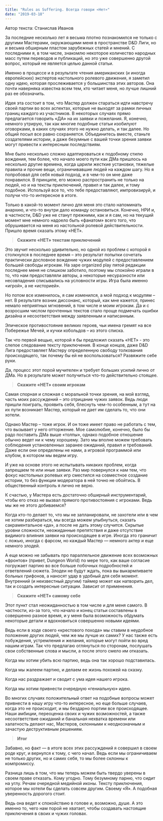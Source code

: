 ```yaml
---
title: "Rules as Suffering. Всегда говори «Нет»"
date: "2019-03-18"
---
```


Автор текста: Станислав Иванов

За последние несколько лет я весьма плотно познакомился не только с другими Мастерами, окружающими меня в пространстве D&D Лиги, но и весьма обширным пластом зарубежных статей и мнений. С последними я, в том числе, знакомлю некоторое количество народных масс путем переводов и публикаций, но это уже совершенно другой вопрос, который не является целью данной статьи.

Именно в процессе и в результате чтения американских (и иногда европейских) экспертов настольного ролевого движения, я заметил одну идею, которая прослеживается у большинства этих авторов. Она почти наверняка известна всем тем, кто читает меня, но лучше лишний раз ее обозначить.

Идея эта состоит в том, что Мастер должен стараться идти навстречу своей партии во всех аспектах, которые не выходят за рамки личных границ каждого из участников. В некоторых случаях прямо предлагается говорить «ДА» на их заявки и пожелания. Я, конечно, немного утрирую, так как многие подобные статьи изобилуют оговорками, в каких случаях этого не нужно делать, и так далее. Но общий посыл все равно сохраняется. Объединитесь вместе, станьте создателями истории, а даже безумные с вашей точки зрения заявки могут привести к интересным последствиям.

Мне было несколько сложно адаптироваться к подобному стилю вождения, тем более, что начало моего пути как ДМа пришлось на несколько другие времена, когда царили жесткие установки, тяжелые правила и прочие вещи, ограничивавшие людей на каждом шагу. Но я попробовал для себя новый подход, и в чем-то он мне даже понравился. В принципе, его можно распространить не только на людей, но и на тексты приключений, правил и так далее, и тому подобное. Используй все то, что тебе предоставляют, импровизируй, и получи что-то интересное в итоге.

Только в какой-то момент лично для меня это стало напоминать анархию, и что-то внутри дало команду остановиться. Конечно, НРИ и, в частности, D&D уже не станут прежними, как и я сам, но на текущий момент мне немного надоело быть «фанатом» всего того, что обрушивается на меня из настольной ролевой действительности. Пришло время сказать этому «НЕТ».

> **Скажите «НЕТ» текстам приключений**

Это звучит несколько удивительно, но одной из проблем с которой я столкнулся в последнее время – это результат попытки сочетать практически дословное вождение чужих модулей с предоставлением большей свободы игрокам. На заре organized play пятой редакции последнее меня не слишком заботило, поэтому мы спокойно играли в то, что нам предоставляли авторы, а некоторые несуразности или несовпадения списывались на условности игры. Игра была именно «игрой», а не «историей».

Но потом все изменилось, я сам изменился, а мой подход к модулям – нет. В результате возник диссонанс, который, как мне кажется, принес немало неприятных мгновений, в том числе и моим игрокам. Да и с возросшим числом прочтенных текстов стало проще подмечать ошибки дизайна и несоответствия между заявленным и написанным.

Эпическое противостояние великих героев, чьи имена гремят на все Побережье Мечей, и кучки кобольдов – из этого списка.

Так что первой вещью, которой я бы предложил сказать «НЕТ» - это слепое следование тексту приключения. В конце концов, даже D&D Лига предоставляет Мастеру определенную свободу толкования происходящего, так почему бы ей не воспользоваться? Развяжите себе руки.

Да, процесс этот порой мучителен и требует больших усилий лично от ДМа. Но в результате может получиться что-то действительно стоящее.

> **Скажите «НЕТ» своим игрокам**

Самая спорная и сложная с моральной точки зрения, на мой взгляд, часть моих рассуждений – это отрицание чужих заявок. Ведь люди пришли поиграть, проявить себя, блеснуть чем-то особенным, а тут на их пути возникает Мастер, который не дает им сделать то, что они хотели.

Однако Мастер – тоже игрок. И он тоже имеет право не работать с тем, что вызывает у него отторжение. Мое самолюбие, конечно, было бы радо поставить ДМа выше «толпы», однако подобное отношение обычно ведет ни к чему хорошему. Зато мы вполне можем требовать соблюдения установленных заранее ожиданий, правил и требований. Даже если они определены не нами, а игровой программой или клубом, в котором мы ведем игру.

И уже на основе этого не испытывать никаких проблем, когда запрещаем те или иные заявки. Раз мир повернулся к нам тем, что фокус настольных ролевых игр сместился на совместное создание истории, то без функции модератора в ней точно не обойтись. В общественный контроль я лично не верю.

К счастью, у Мастера есть достаточно обширный инструментарий, чтобы его отказ не вызвал прямого противостояния с игроками. Ведь мы же не этого добиваемся?

Когда кто-то делает то, что мы не запланировали, не захотели или в чем не хотим разбираться, мы всегда можем улыбнуться, сказать сакраментальное «да», а после не дать этому случится. Скрытые уровни сложности, неожиданные препятствия и даже отсутствие видимого влияния заявки на происходящее в игре. Иногда это граничит с ложью, иногда с фарсом, но каждый Мастер — немного актер и еще немного злодей.

А еще можно не забывать про параллельное движение всех возможных «фронтов» (привет, Dungeon World) по мере того, как ваше согласие погружает партию во все больше побочных подробностей и ответвлений сюжета. Злодеи не будут ждать, пока вы выкармливаете больных грифонов, а наносят удар в удобный для себя момент. Внутренний (и неизвестный другим) таймер может как натворить дел, так и создать интересные ситуации. Зависит от применения.

> **Скажите «НЕТ» самому себе**

Этот пункт стал неожиданностью в том числе и для меня самого. В частности, из-за того, что начало и конец статьи составлены в совершенно разное время, и у меня была возможность обдумать некоторые детали и вдохновиться совершенно новыми идеями.

Ведь если в ходе своего «крестового похода» мы ставим в неудобное положение других людей, чем же мы лучше их самих? У нас также есть побуждения, устремления и желания, которые могут пойти во вред нашим играм. Так что предлагаю оглянуться по сторонам, послушать свои собственные слова и мысли, а после этого смело им отказать.

Когда мы хотим убить всю партию, ведь она так хорошо подставилась.

Когда мы жалеем партию, и делаем ее жизнь похожей на сказку.

Когда нас раздражает и сводит с ума идея нашего игрока.

Когда мы хотим привнести очередную «гениальную» идею.

Во многих случаях положительный ответ на подобные вопросы может привнести в нашу игру что-то интересное, но еще больше случаев, когда это не происходит, и мы бездарно портим все происходящее. Наши амбиции, переоценка своих и чужих возможностей, а также несоответствие ожиданий и банальная нехватка времени или халатность делают нас, Мастеров, склонными к неоднозначным и зачастую деструктивным решениям.

> **Итог**

Забавно, но факт — в итоге всех этих рассуждений я совершил в своем роде круг, и вернулся к тому, с чего начал. Ведь если мы ограничиваем не только других, но и самих себя, то мы более склонны к компромиссу.

Разница лишь в том, что мы теперь можем быть твердо уверены в своем праве отказать. Кому угодно. Тому безумному парню, что сидит на углу. Речам очередной медийной иконы. Тексту приключения, которое мы хотели бы сделать совсем другим. Своему «Я». А подобная уверенность дорогого стоит.

Ведь она ведет к спокойствию в голове и, возможно, душе. А это именно то, чего нам порой не хватает, чтобы создавать настоящие приключения в своих и чужих головах.
